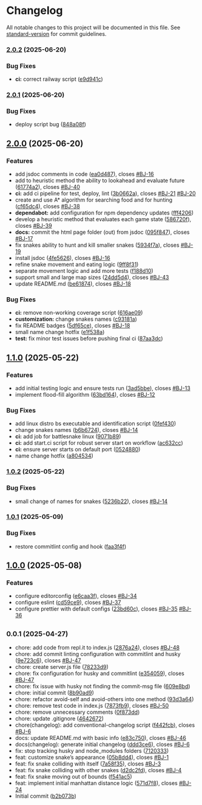 # Changelog

All notable changes to this project will be documented in this file. See [standard-version](https://github.com/conventional-changelog/standard-version) for commit guidelines.

### [2.0.2](https://github.com/YadaYadaAT/Battlesnake/compare/v2.0.1...v2.0.2) (2025-06-20)


### Bug Fixes

* **ci:** correct railway script ([e9d941c](https://github.com/YadaYadaAT/Battlesnake/commit/e9d941cd1865503605ef891dc746388dcd01ec0c))

### [2.0.1](https://github.com/YadaYadaAT/Battlesnake/compare/v2.0.0...v2.0.1) (2025-06-20)


### Bug Fixes

* deploy script bug ([848a08f](https://github.com/YadaYadaAT/Battlesnake/commit/848a08f6431a4f46451c3f8644e14a3328c9c61f))

## [2.0.0](https://github.com/YadaYadaAT/Battlesnake/compare/v1.1.0...v2.0.0) (2025-06-20)


### Features

* add jsdoc comments in code ([ea0d487](https://github.com/YadaYadaAT/Battlesnake/commit/ea0d487e3843106146005dee19937148f5ef454e)), closes [#BJ-16](https://github.com/YadaYadaAT/Battlesnake/issues/BJ-16)
* add to heuristic method the ability to lookahead and evaluate future ([61774a2](https://github.com/YadaYadaAT/Battlesnake/commit/61774a26210004234ef5a64796c44c934971fca2)), closes [#BJ-40](https://github.com/YadaYadaAT/Battlesnake/issues/BJ-40)
* **ci:** add ci pipeline for test, deploy, lint ([3b0662a](https://github.com/YadaYadaAT/Battlesnake/commit/3b0662a6515d1b602416a3bb95390b380fb1f7bc)), closes [#BJ-21](https://github.com/YadaYadaAT/Battlesnake/issues/BJ-21) [#BJ-20](https://github.com/YadaYadaAT/Battlesnake/issues/BJ-20)
* create and use A* algorithm for searching food and for hunting ([cf65dc4](https://github.com/YadaYadaAT/Battlesnake/commit/cf65dc46555be907c184e40622a6b31e112589e6)), closes [#BJ-38](https://github.com/YadaYadaAT/Battlesnake/issues/BJ-38)
* **dependabot:** add configuration for npm dependency updates ([fff4206](https://github.com/YadaYadaAT/Battlesnake/commit/fff4206d3c0229f2e206b488e16aec0599912c2b))
* develop a heuristic method that evaluates each game state ([586720f](https://github.com/YadaYadaAT/Battlesnake/commit/586720f5a829f0991dfc78b3b06333662e2d594e)), closes [#BJ-39](https://github.com/YadaYadaAT/Battlesnake/issues/BJ-39)
* **docs:** commit the html page folder (out) from jsdoc ([095f847](https://github.com/YadaYadaAT/Battlesnake/commit/095f84727fb3f6bfeee342e16ea5994980eb8a34)), closes [#BJ-17](https://github.com/YadaYadaAT/Battlesnake/issues/BJ-17)
* fix snakes ability to hunt and kill smaller snakes ([5934f7a](https://github.com/YadaYadaAT/Battlesnake/commit/5934f7aac1fc94eff0a7ca39bdb3b3d904affd76)), closes [#BJ-19](https://github.com/YadaYadaAT/Battlesnake/issues/BJ-19)
* install jsdoc ([4fe5626](https://github.com/YadaYadaAT/Battlesnake/commit/4fe5626e91ae53b0dad94c16e5c6660c6c1feead)), closes [#BJ-16](https://github.com/YadaYadaAT/Battlesnake/issues/BJ-16)
* refine snake movement and eating logic ([9ff8f31](https://github.com/YadaYadaAT/Battlesnake/commit/9ff8f317fe6da256c30320256480dd01d8b89656))
* separate movement logic and add more tests ([f188d10](https://github.com/YadaYadaAT/Battlesnake/commit/f188d10edf9e56b2907ce55535c6d5a91ed11b9c))
* support small and large map sizes ([24dd5d4](https://github.com/YadaYadaAT/Battlesnake/commit/24dd5d47558ca82f68f3cd8f71625357c423ae49)), closes [#BJ-43](https://github.com/YadaYadaAT/Battlesnake/issues/BJ-43)
* update README.md ([be61874](https://github.com/YadaYadaAT/Battlesnake/commit/be6187478c92e56c49518f0268d4472f74cc7653)), closes [#BJ-18](https://github.com/YadaYadaAT/Battlesnake/issues/BJ-18)


### Bug Fixes

* **ci:** remove non-working coverage script ([616ae09](https://github.com/YadaYadaAT/Battlesnake/commit/616ae09e40e86109140ab0c83ec7964f573bb020))
* **customization:** change snakes names ([c93181a](https://github.com/YadaYadaAT/Battlesnake/commit/c93181a4ae6668250fb8596876073530f384db14))
* fix README badges ([5df65ce](https://github.com/YadaYadaAT/Battlesnake/commit/5df65cec351302d06090b454b390186c8c6d26b3)), closes [#BJ-18](https://github.com/YadaYadaAT/Battlesnake/issues/BJ-18)
* small name change hotfix ([e1f538a](https://github.com/YadaYadaAT/Battlesnake/commit/e1f538ac4c393214d7da8da16bdb561237741c42))
* **test:** fix minor test issues before pushing final ci ([87aa3dc](https://github.com/YadaYadaAT/Battlesnake/commit/87aa3dcd0680a85f90e89a0a7bb26c45e504ba8e))

## [1.1.0](https://github.com/YadaYadaAT/Battlesnake/compare/v1.0.2...v1.1.0) (2025-05-22)


### Features

* add initial testing logic and ensure tests run ([3ad5bbe](https://github.com/YadaYadaAT/Battlesnake/commit/3ad5bbee0e644e4517e7633a552e1dd160ffa01b)), closes [#BJ-13](https://github.com/YadaYadaAT/Battlesnake/issues/BJ-13)
* implement flood-fill algorithm ([63bd164](https://github.com/YadaYadaAT/Battlesnake/commit/63bd164542a45babd6556d455cab4b1ede60d221)), closes [#BJ-12](https://github.com/YadaYadaAT/Battlesnake/issues/BJ-12)


### Bug Fixes

* add linux distro bs executable and identification script ([0fef430](https://github.com/YadaYadaAT/Battlesnake/commit/0fef43012cc5fe7d4e9079efd9e058577f83fd17))
* change snakes names ([b6b6724](https://github.com/YadaYadaAT/Battlesnake/commit/b6b6724a1306db499c62f5e98b727b6cb4d60dbc)), closes [#BJ-14](https://github.com/YadaYadaAT/Battlesnake/issues/BJ-14)
* **ci:** add job for battlesnake linux ([9071b89](https://github.com/YadaYadaAT/Battlesnake/commit/9071b8991409c0a1d2d7307364c34811d7a08c71))
* **ci:** add start.ci script for robust server start on workflow ([ac632cc](https://github.com/YadaYadaAT/Battlesnake/commit/ac632ccebbf2ebcbb68cb152357186649908d59d))
* **ci:** ensure server starts on default port ([0524880](https://github.com/YadaYadaAT/Battlesnake/commit/052488087368770b4de2d37e2fbb77b6eb152482))
* name change hotfix ([a804534](https://github.com/YadaYadaAT/Battlesnake/commit/a804534ced5c285c64700fb38a7cdfc541581de9))

### [1.0.2](https://github.com/YadaYadaAT/Battlesnake/compare/v1.0.1...v1.0.2) (2025-05-22)


### Bug Fixes

* small change of names for snakes ([5236b22](https://github.com/YadaYadaAT/Battlesnake/commit/5236b22d9e3f8af9cddf248c8bd904e5e20629fa)), closes [#BJ-14](https://github.com/YadaYadaAT/Battlesnake/issues/BJ-14)

### [1.0.1](https://github.com/YadaYadaAT/Battlesnake/compare/v1.0.0...v1.0.1) (2025-05-09)


### Bug Fixes

* restore commitlint config and hook ([faa3f4f](https://github.com/YadaYadaAT/Battlesnake/commit/faa3f4fa52d3cce7deddbe8e933eb8cd9aa887a6))

## [1.0.0](https://github.com/YadaYadaAT/Battlesnake/compare/v0.0.1...v1.0.0) (2025-05-08)


### Features

* configure editorconfig ([e6caa3f](https://github.com/YadaYadaAT/Battlesnake/commit/e6caa3f4e8264447fea4312c5a3ce25c52e421e1)), closes [#BJ-34](https://github.com/YadaYadaAT/Battlesnake/issues/BJ-34)
* configure eslint ([cd59ce9](https://github.com/YadaYadaAT/Battlesnake/commit/cd59ce9993e2a3f4fad9cdaf291b676bb9875c93)), closes [#BJ-37](https://github.com/YadaYadaAT/Battlesnake/issues/BJ-37)
* configure prettier with default configs ([23bd60c](https://github.com/YadaYadaAT/Battlesnake/commit/23bd60cce916f9469314daca81762edbdcd34e6b)), closes [#BJ-35](https://github.com/YadaYadaAT/Battlesnake/issues/BJ-35) [#BJ-36](https://github.com/YadaYadaAT/Battlesnake/issues/BJ-36)

## <small>0.0.1 (2025-04-27)</small>

* chore: add code from repl.it to index.js ([2876a24](https://github.com/YadaYadaAT/Battlesnake/commit/2876a24)), closes [#BJ-48](https://github.com/YadaYadaAT/Battlesnake/issues/BJ-48)
* chore: add commit linting configuration with commitlint and husky ([9e723c6](https://github.com/YadaYadaAT/Battlesnake/commit/9e723c6)), closes [#BJ-47](https://github.com/YadaYadaAT/Battlesnake/issues/BJ-47)
* chore: create server.js file ([78233d9](https://github.com/YadaYadaAT/Battlesnake/commit/78233d9))
* chore: fix configuration for husky and commitlint ([e354059](https://github.com/YadaYadaAT/Battlesnake/commit/e354059)), closes [#BJ-47](https://github.com/YadaYadaAT/Battlesnake/issues/BJ-47)
* chore: fix issue with husky not finding the commit-msg file ([609e8bd](https://github.com/YadaYadaAT/Battlesnake/commit/609e8bd))
* chore: initial commit ([8b90ad9](https://github.com/YadaYadaAT/Battlesnake/commit/8b90ad9))
* chore: refactor avoid-self and avoid-others into one method ([93d3a64](https://github.com/YadaYadaAT/Battlesnake/commit/93d3a64))
* chore: remove test code in index.js ([7873fb9](https://github.com/YadaYadaAT/Battlesnake/commit/7873fb9)), closes [#BJ-50](https://github.com/YadaYadaAT/Battlesnake/issues/BJ-50)
* chore: remove unnecessary comments ([0f873dd](https://github.com/YadaYadaAT/Battlesnake/commit/0f873dd))
* chore: update .gitignore ([4642672](https://github.com/YadaYadaAT/Battlesnake/commit/4642672))
* chore(changelog): add conventional-changelog script ([f442fcb](https://github.com/YadaYadaAT/Battlesnake/commit/f442fcb)), closes [#BJ-6](https://github.com/YadaYadaAT/Battlesnake/issues/BJ-6)
* docs: update README.md with basic info ([e83c750](https://github.com/YadaYadaAT/Battlesnake/commit/e83c750)), closes [#BJ-46](https://github.com/YadaYadaAT/Battlesnake/issues/BJ-46)
* docs(changelog): generate initial changelog ([ddd3ce6](https://github.com/YadaYadaAT/Battlesnake/commit/ddd3ce6)), closes [#BJ-6](https://github.com/YadaYadaAT/Battlesnake/issues/BJ-6)
* fix: stop tracking husky and node_modules folders ([7120333](https://github.com/YadaYadaAT/Battlesnake/commit/7120333))
* feat: customize snake’s appearance ([05b8dd4](https://github.com/YadaYadaAT/Battlesnake/commit/05b8dd4)), closes [#BJ-1](https://github.com/YadaYadaAT/Battlesnake/issues/BJ-1)
* feat: fix snake colliding with itself ([7a58f35](https://github.com/YadaYadaAT/Battlesnake/commit/7a58f35)), closes [#BJ-3](https://github.com/YadaYadaAT/Battlesnake/issues/BJ-3)
* feat: fix snake colliding with other snakes ([d2dc2fd](https://github.com/YadaYadaAT/Battlesnake/commit/d2dc2fd)), closes [#BJ-4](https://github.com/YadaYadaAT/Battlesnake/issues/BJ-4)
* feat: fix snake moving out of bounds ([f541ac5](https://github.com/YadaYadaAT/Battlesnake/commit/f541ac5))
* feat: implement initial manhattan distance logic ([571d7f8](https://github.com/YadaYadaAT/Battlesnake/commit/571d7f8)), closes [#BJ-24](https://github.com/YadaYadaAT/Battlesnake/issues/BJ-24)
* Initial commit ([b2b073b](https://github.com/YadaYadaAT/Battlesnake/commit/b2b073b))



